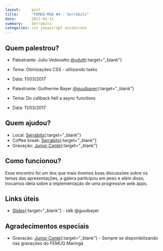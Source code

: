 ```yaml
---
layout:     post
title:      "FEMUG-MGA #4 - Serrabits"
date:       2017-03-11
summary:    Serrabits
categories: css javascript assíncrono
---
```

## Quem palestrou?
* Palestrante: Julio Vedovatto [@vdvtt](https://twitter.com/vdvtt){:target="_blank"}
* Tema: Otimizações CSS - utilizando tasks
* Data: 11/03/2017

* Palestrante: Guilherme Bayer [@guuibayer](https://twitter.com/guuibayer){:target="_blank"}
* Tema: Do callback hell a async functions
* Data: 11/03/2017

## Quem ajudou?
* Local: [Serrabits](https://serrabits.com.br/){:target="_blank"}
* Coffee break: [Serrabits](https://serrabits.com.br/){:target="_blank"}
* Gravação: [Junior Conte](https://twitter.com/juniorconte){:target="_blank"}

## Como funcionou?
Esse encontro foi um dos que mais tivemos boas discussões sobre os temas das apresentações, a galera participou em peso e além disso, trocamos ideia sobre a implementação de uma progressive web apps.

## Links úteis
* [Slides](https://docs.google.com/presentation/d/1SscZa_Yxzp8uE3x83xTFbIfDOkZxfd-H10XQ04hP1GA/edit?usp=sharing){:target="_blank"} - talk @guuibayer

## Agradecimentos especiais
* Gravação: [Junior Conte](https://twitter.com/juniorconte){:target="_blank"} - Sempre se disponibilizando nas gravações do FEMUG Maringá